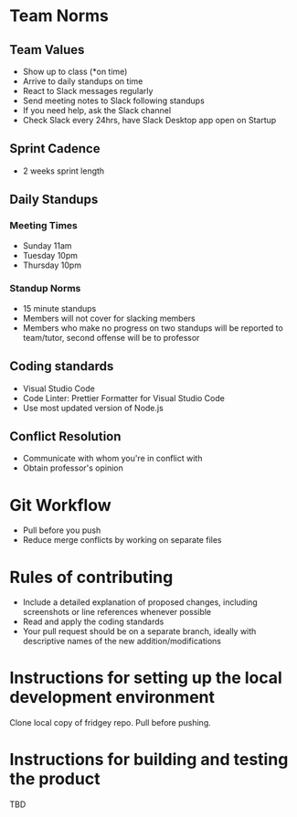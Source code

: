 # Team Norms
## Team Values 
- Show up to class (*on time)
- Arrive to daily standups on time
- React to Slack messages regularly
- Send meeting notes to Slack following standups
- If you need help, ask the Slack channel
- Check Slack every 24hrs, have Slack Desktop app open on Startup

## Sprint Cadence
- 2 weeks sprint length

## Daily Standups

### Meeting Times
- Sunday 11am
- Tuesday 10pm
- Thursday 10pm

### Standup Norms
- 15 minute standups
- Members will not cover for slacking members
- Members who make no progress on two standups will be reported to team/tutor, second offense will be to professor

## Coding standards
- Visual Studio Code 
- Code Linter: Prettier Formatter for Visual Studio Code
- Use most updated version of Node.js

## Conflict Resolution
- Communicate with whom you're in conflict with
- Obtain professor's opinion

# Git Workflow
- Pull before you push
- Reduce merge conflicts by working on separate files

# Rules of contributing
- Include a detailed explanation of proposed changes, including screenshots or line references whenever possible
- Read and apply the coding standards
- Your pull request should be on a separate branch, ideally with descriptive names of the new addition/modifications

# Instructions for setting up the local development environment
Clone local copy of fridgey repo. Pull before pushing. 

# Instructions for building and testing the product
TBD


